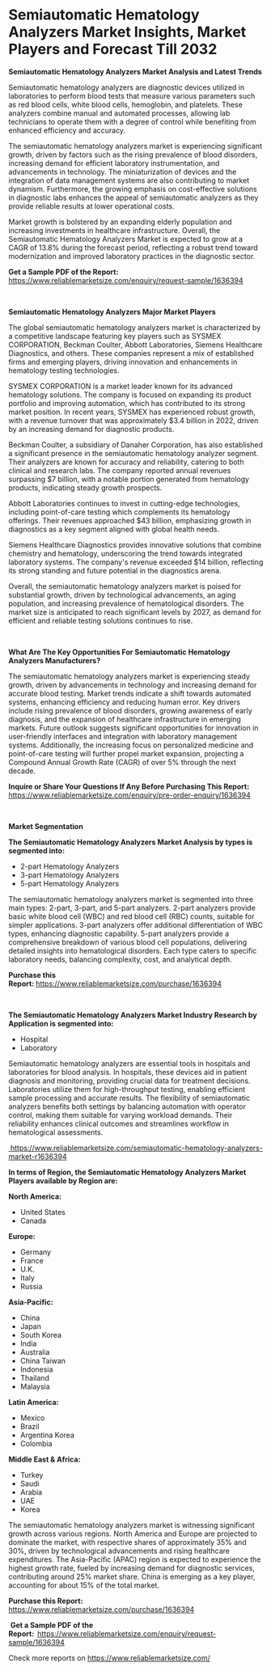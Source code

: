 <p><h1>Semiautomatic Hematology Analyzers Market Insights, Market Players and Forecast Till 2032</h1></p><p><strong>Semiautomatic Hematology Analyzers Market Analysis and Latest Trends</strong></p>
<p><p>Semiautomatic hematology analyzers are diagnostic devices utilized in laboratories to perform blood tests that measure various parameters such as red blood cells, white blood cells, hemoglobin, and platelets. These analyzers combine manual and automated processes, allowing lab technicians to operate them with a degree of control while benefiting from enhanced efficiency and accuracy. </p><p>The semiautomatic hematology analyzers market is experiencing significant growth, driven by factors such as the rising prevalence of blood disorders, increasing demand for efficient laboratory instrumentation, and advancements in technology. The miniaturization of devices and the integration of data management systems are also contributing to market dynamism. Furthermore, the growing emphasis on cost-effective solutions in diagnostic labs enhances the appeal of semiautomatic analyzers as they provide reliable results at lower operational costs. </p><p>Market growth is bolstered by an expanding elderly population and increasing investments in healthcare infrastructure. Overall, the Semiautomatic Hematology Analyzers Market is expected to grow at a CAGR of 13.8% during the forecast period, reflecting a robust trend toward modernization and improved laboratory practices in the diagnostic sector.</p></p>
<p><strong>Get a Sample PDF of the Report:&nbsp;</strong> <a href="https://www.reliablemarketsize.com/enquiry/request-sample/1636394?utm_campaign=2324&utm_medium=2&utm_source=Github&utm_content=ia&utm_term=23032025&utm_id=semiautomatic-hematology-analyzers">https://www.reliablemarketsize.com/enquiry/request-sample/1636394</a></p>
<p>&nbsp;</p>
<p><strong>Semiautomatic Hematology Analyzers Major Market Players</strong></p>
<p><p>The global semiautomatic hematology analyzers market is characterized by a competitive landscape featuring key players such as SYSMEX CORPORATION, Beckman Coulter, Abbott Laboratories, Siemens Healthcare Diagnostics, and others. These companies represent a mix of established firms and emerging players, driving innovation and enhancements in hematology testing technologies.</p><p>SYSMEX CORPORATION is a market leader known for its advanced hematology solutions. The company is focused on expanding its product portfolio and improving automation, which has contributed to its strong market position. In recent years, SYSMEX has experienced robust growth, with a revenue turnover that was approximately $3.4 billion in 2022, driven by an increasing demand for diagnostic products.</p><p>Beckman Coulter, a subsidiary of Danaher Corporation, has also established a significant presence in the semiautomatic hematology analyzer segment. Their analyzers are known for accuracy and reliability, catering to both clinical and research labs. The company reported annual revenues surpassing $7 billion, with a notable portion generated from hematology products, indicating steady growth prospects.</p><p>Abbott Laboratories continues to invest in cutting-edge technologies, including point-of-care testing which complements its hematology offerings. Their revenues approached $43 billion, emphasizing growth in diagnostics as a key segment aligned with global health needs.</p><p>Siemens Healthcare Diagnostics provides innovative solutions that combine chemistry and hematology, underscoring the trend towards integrated laboratory systems. The company's revenue exceeded $14 billion, reflecting its strong standing and future potential in the diagnostics arena.</p><p>Overall, the semiautomatic hematology analyzers market is poised for substantial growth, driven by technological advancements, an aging population, and increasing prevalence of hematological disorders. The market size is anticipated to reach significant levels by 2027, as demand for efficient and reliable testing solutions continues to rise.</p></p>
<p>&nbsp;</p>
<p><strong>What Are The Key Opportunities For Semiautomatic Hematology Analyzers Manufacturers?</strong></p>
<p><p>The semiautomatic hematology analyzers market is experiencing steady growth, driven by advancements in technology and increasing demand for accurate blood testing. Market trends indicate a shift towards automated systems, enhancing efficiency and reducing human error. Key drivers include rising prevalence of blood disorders, growing awareness of early diagnosis, and the expansion of healthcare infrastructure in emerging markets. Future outlook suggests significant opportunities for innovation in user-friendly interfaces and integration with laboratory management systems. Additionally, the increasing focus on personalized medicine and point-of-care testing will further propel market expansion, projecting a Compound Annual Growth Rate (CAGR) of over 5% through the next decade.</p></p>
<p><strong>Inquire or Share Your Questions If Any Before Purchasing This Report:</strong> <a href="https://www.reliablemarketsize.com/enquiry/pre-order-enquiry/1636394?utm_campaign=2324&utm_medium=2&utm_source=Github&utm_content=ia&utm_term=23032025&utm_id=semiautomatic-hematology-analyzers">https://www.reliablemarketsize.com/enquiry/pre-order-enquiry/1636394</a></p>
<p>&nbsp;</p>
<p><strong>Market Segmentation</strong></p>
<p><strong>The Semiautomatic Hematology Analyzers Market Analysis by types is segmented into:</strong></p>
<p><ul><li>2-part Hematology Analyzers</li><li>3-part Hematology Analyzers</li><li>5-part Hematology Analyzers</li></ul></p>
<p><p>The semiautomatic hematology analyzers market is segmented into three main types: 2-part, 3-part, and 5-part analyzers. 2-part analyzers provide basic white blood cell (WBC) and red blood cell (RBC) counts, suitable for simpler applications. 3-part analyzers offer additional differentiation of WBC types, enhancing diagnostic capability. 5-part analyzers provide a comprehensive breakdown of various blood cell populations, delivering detailed insights into hematological disorders. Each type caters to specific laboratory needs, balancing complexity, cost, and analytical depth.</p></p>
<p><strong>Purchase this Report:&nbsp;</strong><a href="https://www.reliablemarketsize.com/purchase/1636394?utm_campaign=2324&utm_medium=2&utm_source=Github&utm_content=ia&utm_term=23032025&utm_id=semiautomatic-hematology-analyzers">https://www.reliablemarketsize.com/purchase/1636394</a></p>
<p>&nbsp;</p>
<p><strong>The Semiautomatic Hematology Analyzers Market Industry Research by Application is segmented into:</strong></p>
<p><ul><li>Hospital</li><li>Laboratory</li></ul></p>
<p><p>Semiautomatic hematology analyzers are essential tools in hospitals and laboratories for blood analysis. In hospitals, these devices aid in patient diagnosis and monitoring, providing crucial data for treatment decisions. Laboratories utilize them for high-throughput testing, enabling efficient sample processing and accurate results. The flexibility of semiautomatic analyzers benefits both settings by balancing automation with operator control, making them suitable for varying workload demands. Their reliability enhances clinical outcomes and streamlines workflow in hematological assessments.</p></p>
<p><a href="https://www.reliablemarketsize.com/semiautomatic-hematology-analyzers-market-r1636394?utm_campaign=2324&utm_medium=2&utm_source=Github&utm_content=ia&utm_term=23032025&utm_id=semiautomatic-hematology-analyzers">&nbsp;https://www.reliablemarketsize.com/semiautomatic-hematology-analyzers-market-r1636394</a></p>
<p><strong>In terms of Region, the Semiautomatic Hematology Analyzers Market Players available by Region are:</strong></p>
<p>
    <p> <strong> North America: </strong>
        <ul>
            <li>United States</li>
            <li>Canada</li>
        </ul>
        </p> 
    <p> <strong> Europe: </strong>
        <ul>
            <li>Germany</li>
            <li>France</li>
            <li>U.K.</li>
            <li>Italy</li>
            <li>Russia</li>
        </ul>
        </p> 
    <p> <strong> Asia-Pacific: </strong>
        <ul>
            <li>China</li>
            <li>Japan</li>
            <li>South Korea</li>
            <li>India</li>
            <li>Australia</li>
            <li>China Taiwan</li>
            <li>Indonesia</li>
            <li>Thailand</li>
            <li>Malaysia</li>
        </ul>
        </p> 
    <p> <strong> Latin America: </strong>
        <ul>
            <li>Mexico</li>
            <li>Brazil</li>
            <li>Argentina Korea</li>
            <li>Colombia</li>
        </ul>
        </p> 
    <p> <strong> Middle East & Africa: </strong>
        <ul>
            <li>Turkey</li>
            <li>Saudi</li>
            <li>Arabia</li>
            <li>UAE</li>
            <li>Korea</li>
        </ul>
    </p>
    </p>
<p><p>The semiautomatic hematology analyzers market is witnessing significant growth across various regions. North America and Europe are projected to dominate the market, with respective shares of approximately 35% and 30%, driven by technological advancements and rising healthcare expenditures. The Asia-Pacific (APAC) region is expected to experience the highest growth rate, fueled by increasing demand for diagnostic services, contributing around 25% market share. China is emerging as a key player, accounting for about 15% of the total market.</p></p>
<p><strong>Purchase this Report: </strong><a href="https://www.reliablemarketsize.com/purchase/1636394?utm_campaign=2324&utm_medium=2&utm_source=Github&utm_content=ia&utm_term=23032025&utm_id=semiautomatic-hematology-analyzers">https://www.reliablemarketsize.com/purchase/1636394</a></p>
<p>&nbsp;<strong>Get a Sample PDF of the Report:&nbsp;&nbsp;</strong><a href="https://www.reliablemarketsize.com/enquiry/request-sample/1636394?utm_campaign=2324&utm_medium=2&utm_source=Github&utm_content=ia&utm_term=23032025&utm_id=semiautomatic-hematology-analyzers">https://www.reliablemarketsize.com/enquiry/request-sample/1636394</a></p>
<p><strong></strong></p>
<p>Check more reports on <a href="https://www.reliablemarketsize.com/?utm_campaign=2324&utm_medium=2&utm_source=Github&utm_content=ia&utm_term=23032025&utm_id=semiautomatic-hematology-analyzers">https://www.reliablemarketsize.com/</a></p>